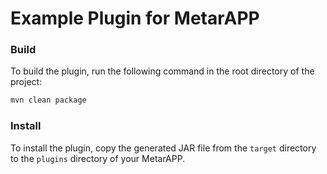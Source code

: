 # Example Plugin for MetarAPP

### Build
To build the plugin, run the following command in the root directory of the project:

```bash
mvn clean package
```
### Install
To install the plugin, copy the generated JAR file from the `target` directory to the `plugins` directory of your MetarAPP.